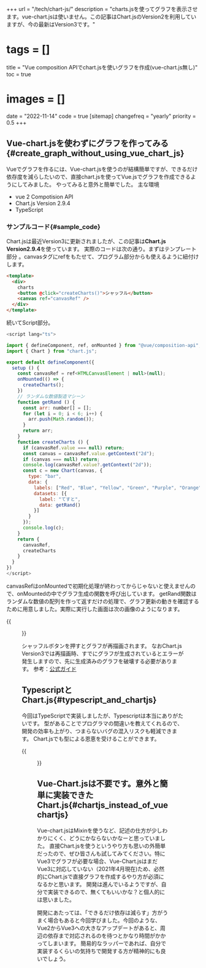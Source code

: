 +++
url = "/tech/chart-js/"
description = "charts.jsを使ってグラフを表示させます。vue-chart.jsは使いません。この記事はChart.jsのVersion2を利用していますが、今の最新はVersion3です。"
# tags = []
title = "Vue composition APIでchart.jsを使いグラフを作成(vue-chart.js無し)"
toc = true
# images = []
date = "2022-11-14"
code = true
[sitemap]
  changefreq = "yearly"
  priority = 0.5
+++

## Vue-chart.jsを使わずにグラフを作ってみる{#create_graph_without_using_vue_chart_js}

Vueでグラフを作るには、Vue-chart.jsを使うのが結構簡単ですが、できるだけ依存度を減らしたいので、直接chart.jsを使ってVue.jsでグラフを作成できるようにしてみました。
やってみると意外と簡単でした。
主な環境

- vue 2 Compotision API
- Chart.js Version 2.9.4
- TypeScript

### サンプルコード{#sample_code}

Chart.jsは最近Version3に更新されましたが、この記事は**Chart.js Version2.9.4**を使っています。
実際のコードは次の通り。まずはテンプレート部分 。canvasタグにrefをもたせて、プログラム部分からも使えるように紐付けします。

```html
<template>
  <div>
    charts
    <button @click="createCharts()">シャッフル</button>
    <canvas ref="canvasRef" />
  </div>
</template>
```

続いてScript部分。

```javascript
<script lang="ts">

import { defineComponent, ref, onMounted } from "@vue/composition-api";
import { Chart } from "chart.js";

export default defineComponent({
  setup () {
    const canvasRef = ref<HTMLCanvasElement | null>(null);
    onMounted(() => {
      createCharts();
    })
    // ランダムな数値製造マシーン
    function getRand () {
      const arr: number[] = [];
      for (let i = 0; i < 6; i++) {
        arr.push(Math.random());
      }
      return arr;
    }
    function createCharts () {
      if (canvasRef.value === null) return;
      const canvas = canvasRef.value.getContext("2d");
      if (canvas === null) return;
      console.log(canvasRef.value?.getContext("2d"));
      const c = new Chart(canvas, {
        type: "bar",
        data: {
          labels: ["Red", "Blue", "Yellow", "Green", "Purple", "Orange"],
          datasets: [{
            label: "てすと",
            data: getRand()
          }]
        }
      });
      console.log(c);
    }
    return {
      canvasRef,
      createCharts
    }
  }
})
</script>
```

canvasRefはonMountedで初期化処理が終わってからじゃないと使えませんので、onMountedの中でグラフ生成の関数を呼び出しています。
getRand関数はランダムな数値の配列を作って返すだけの処理で、グラフ更新の動きを確認するために用意しました。実際に実行した画面は次の画像のようになります。

{{<figure src="bar_chart.png"  alt="chart.jsを使って棒グラフを作成" caption="chart.jsを使って棒グラフを作成" >}}

シャッフルボタンを押すとグラフが再描画されます。
なおChart.js Version3では再描画時、すでにグラフが生成されているとエラーが発生しますので、先に生成済みのグラフを破壊する必要があります。
参考：[公式ガイド](https://www.chartjs.org/docs/latest/developers/api.html#destroy)

## TypescriptとChart.js{#typescript_and_chartjs}

今回はTypeScriptで実装しましたが、Typescriptは本当にありがたいです。
型があることでプログラマの間違いを教えてくれるので、開発の効率も上がり、つまらないバグの混入リスクも軽減できます。
Chart.jsでも型による恩恵を受けることができます。

{{<figure src="chart_ts.png"  alt="chart.jsを使って棒グラフを作成" caption="chart.jsを使って棒グラフを作成" >}}

## Vue-Chart.jsは不要です。意外と簡単に実装できたChart.js{#chartjs_instead_of_vuechartjs}

Vue-chart.jsはMixinを使うなど、記述の仕方が少しわかりにくく、どうにかならないかなーと思っていました。
直接Chart.jsを使うというやり方も思いの外簡単だったので、ぜひ皆さんも試してみてください。特にVue3でグラフが必要な場合、Vue-Chart.jsはまだVue3に対応していない（2021年4月現在)ため、必然的にChart.jsで直接グラフを作成するやり方が必須になるかと思います。
開発は進んでいるようですが、自分で実装できるので、無くてもいいかな？と個人的には思いました。

開発にあたっては、「できるだけ依存は減らす」方がうまく場合もあると今回学びました。今回のような、Vue2からVue3への大きなアップデートがあると、周辺の依存まで対応されるのを待つとかなり時間がかかってしまいます。
簡易的なラッパーであれば、自分で実装するくらいの気持ちで開発する方が精神的にも良いでしょう。

